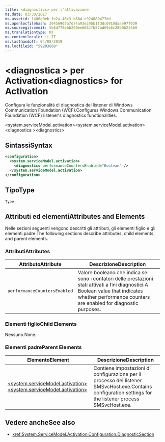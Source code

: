 ```yaml
---
title: <diagnostics> per l'attivazione
ms.date: 03/30/2017
ms.assetid: 1486e0eb-fe2a-46c3-b584-c924889477dd
ms.openlocfilehash: 30456963a7d74a93e39bb1fddc0910daae97f039
ms.sourcegitcommit: 5b6d778ebb269ee6684fb57ad69a8c28b06235b9
ms.translationtype: MT
ms.contentlocale: it-IT
ms.lasthandoff: 04/08/2019
ms.locfileid: "59203808"
---
```

# <a name="diagnostics-for-activation"></a><span data-ttu-id="db82a-102">\<diagnostica > per Activation</span><span class="sxs-lookup"><span data-stu-id="db82a-102">\<diagnostics> for Activation</span></span>
<span data-ttu-id="db82a-103">Configura le funzionalità di diagnostica del listener di Windows Communication Foundation (WCF).</span><span class="sxs-lookup"><span data-stu-id="db82a-103">Configures Windows Communication Foundation (WCF) listener's diagnostics functionalities.</span></span>  
  
 <span data-ttu-id="db82a-104">\<system.serviceModel.activation></span><span class="sxs-lookup"><span data-stu-id="db82a-104">\<system.serviceModel.activation></span></span>  
<span data-ttu-id="db82a-105">\<diagnostica ></span><span class="sxs-lookup"><span data-stu-id="db82a-105">\<diagnostics></span></span>  
  
## <a name="syntax"></a><span data-ttu-id="db82a-106">Sintassi</span><span class="sxs-lookup"><span data-stu-id="db82a-106">Syntax</span></span>  
  
```xml  
<configuration>
  <system.serviceModel.activation>
    <diagnostics performanceCountersEnabled="Boolean" />
  </system.serviceModel.activation>
</configuration>
```  
  
## <a name="type"></a><span data-ttu-id="db82a-107">Tipo</span><span class="sxs-lookup"><span data-stu-id="db82a-107">Type</span></span>  
 `Type`  
  
## <a name="attributes-and-elements"></a><span data-ttu-id="db82a-108">Attributi ed elementi</span><span class="sxs-lookup"><span data-stu-id="db82a-108">Attributes and Elements</span></span>  
 <span data-ttu-id="db82a-109">Nelle sezioni seguenti vengono descritti gli attributi, gli elementi figlio e gli elementi padre.</span><span class="sxs-lookup"><span data-stu-id="db82a-109">The following sections describe attributes, child elements, and parent elements.</span></span>  
  
### <a name="attributes"></a><span data-ttu-id="db82a-110">Attributi</span><span class="sxs-lookup"><span data-stu-id="db82a-110">Attributes</span></span>  
  
|<span data-ttu-id="db82a-111">Attributo</span><span class="sxs-lookup"><span data-stu-id="db82a-111">Attribute</span></span>|<span data-ttu-id="db82a-112">Descrizione</span><span class="sxs-lookup"><span data-stu-id="db82a-112">Description</span></span>|  
|---------------|-----------------|  
|`performanceCountersEnabled`|<span data-ttu-id="db82a-113">Valore booleano che indica se sono i contatori delle prestazioni stati attivati a fini diagnostici.</span><span class="sxs-lookup"><span data-stu-id="db82a-113">A Boolean value that indicates whether performance counters are enabled for diagnostic purposes.</span></span>|  
  
### <a name="child-elements"></a><span data-ttu-id="db82a-114">Elementi figlio</span><span class="sxs-lookup"><span data-stu-id="db82a-114">Child Elements</span></span>  
 <span data-ttu-id="db82a-115">Nessuno.</span><span class="sxs-lookup"><span data-stu-id="db82a-115">None.</span></span>  
  
### <a name="parent-elements"></a><span data-ttu-id="db82a-116">Elementi padre</span><span class="sxs-lookup"><span data-stu-id="db82a-116">Parent Elements</span></span>  
  
|<span data-ttu-id="db82a-117">Elemento</span><span class="sxs-lookup"><span data-stu-id="db82a-117">Element</span></span>|<span data-ttu-id="db82a-118">Descrizione</span><span class="sxs-lookup"><span data-stu-id="db82a-118">Description</span></span>|  
|-------------|-----------------|  
|[<span data-ttu-id="db82a-119">\<system.serviceModel.activation></span><span class="sxs-lookup"><span data-stu-id="db82a-119">\<system.serviceModel.activation></span></span>](../../../../../docs/framework/configure-apps/file-schema/wcf/system-servicemodel-activation.md)|<span data-ttu-id="db82a-120">Contiene impostazioni di configurazione per il processo del listener SMSvcHost.exe.</span><span class="sxs-lookup"><span data-stu-id="db82a-120">Contains configuration settings for the listener process SMSvcHost.exe.</span></span>|  
  
## <a name="see-also"></a><span data-ttu-id="db82a-121">Vedere anche</span><span class="sxs-lookup"><span data-stu-id="db82a-121">See also</span></span>

- <xref:System.ServiceModel.Activation.Configuration.DiagnosticSection>
